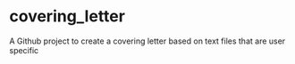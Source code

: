 # covering_letter
A Github project to create a covering letter based on text files that are user specific
